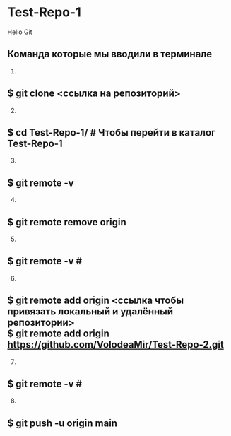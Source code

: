 # Test-Repo-1
Hello Git

Команда которые мы вводили в терминале
---
1.
$ git clone <ссылка на репозиторий>
---
2.
$ cd Test-Repo-1/ # Чтобы перейти в каталог Test-Repo-1
---
3.
$ git remote -v
---
4.
$ git remote remove origin
---
5.
$ git remote -v #  
---
6.
$ git remote add origin <ссылка чтобы привязать локальный и удалённый репозитории><br>
$ git remote add origin https://github.com/VolodeaMir/Test-Repo-2.git
---
7.
$ git remote -v #  
---
8.
$ git push -u origin main
---
